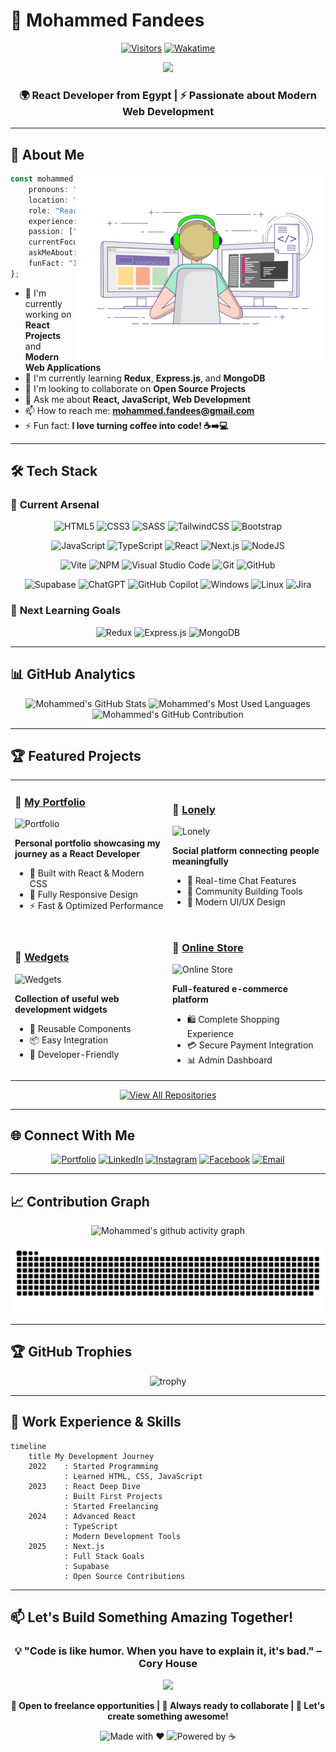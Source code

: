 # 💫 Mohammed Fandees

<div align="center">
  
[![Visitors](https://komarev.com/ghpvc/?username=mohammed-fandees&label=Profile%20Visitors&color=0e75b6&style=for-the-badge)](https://github.com/mohammed-fandees)
[![Wakatime](https://wakatime.com/badge/user/9b724250-5120-4677-a2e0-78b5979e78d1.svg?style=for-the-badge)](https://wakatime.com/@9b724250-5120-4677-a2e0-78b5979e78d1)

</div>

<div align="center">
  <img src="https://readme-typing-svg.herokuapp.com/?lines=Self%20Taught%20Programmer;React%20Developer;2%2B%20Years%20of%20Coding%20Experience;Always%20Learning%20New%20Things;From%20Egypt%20🇪🇬&font=Fira%20Code&center=true&width=440&height=45&color=f75c7e&vCenter=true&size=22&pause=1000">
</div>

<div align="center">
  
### 🌍 React Developer from Egypt | ⚡ Passionate about Modern Web Development

</div>

---

## 🚀 About Me

<img align="right" alt="Coding" width="400" src="https://raw.githubusercontent.com/devSouvik/devSouvik/master/gif3.gif">

```typescript
const mohammed = {
    pronouns: "He" | "Him",
    location: "Egypt 🇪🇬",
    role: "React Developer",
    experience: "4+ Years",
    passion: ["Coding", "Learning", "Sharing Knowledge"],
    currentFocus: "Building awesome React applications",
    askMeAbout: ["React", "JavaScript", "Web Dev", "Problem Solving"],
    funFact: "I debug with console.log and I'm proud of it! 😄"
};
```

- 🔭 I'm currently working on **React Projects** and **Modern Web Applications**
- 🌱 I'm currently learning **Redux**, **Express.js**, and **MongoDB**
- 👯 I'm looking to collaborate on **Open Source Projects**
- 💬 Ask me about **React, JavaScript, Web Development**
- 📫 How to reach me: **mohammed.fandees@gmail.com**
- ⚡ Fun fact: **I love turning coffee into code! ☕➡️💻**

---

## 🛠️ Tech Stack

### 🎯 **Current Arsenal**

<div align="center">

![HTML5](https://img.shields.io/badge/HTML5-E34F26?style=for-the-badge&logo=html5&logoColor=white)
![CSS3](https://img.shields.io/badge/CSS3-1572B6?style=for-the-badge&logo=css3&logoColor=white)
![SASS](https://img.shields.io/badge/Sass-CC6699?style=for-the-badge&logo=sass&logoColor=white)
![TailwindCSS](https://img.shields.io/badge/tailwindcss-%2338B2AC.svg?style=for-the-badge&logo=tailwind-css&logoColor=white)
![Bootstrap](https://img.shields.io/badge/Bootstrap-563D7C?style=for-the-badge&logo=bootstrap&logoColor=white)

![JavaScript](https://img.shields.io/badge/Javascript-F0DB4F?style=for-the-badge&labelColor=F0DB4F&logo=javascript&logoColor=black)
![TypeScript](https://img.shields.io/badge/typescript-%23007ACC.svg?style=for-the-badge&logo=typescript&logoColor=white)
![React](https://img.shields.io/badge/react-%2320232a.svg?style=for-the-badge&logo=react&logoColor=%2361DAFB)
![Next.js](https://img.shields.io/badge/next.js-000000?style=for-the-badge&logo=nextdotjs&logoColor=white)
![NodeJS](https://img.shields.io/badge/node.js-6DA55F?style=for-the-badge&logo=node.js&logoColor=white)

![Vite](https://img.shields.io/badge/vite-%23646CFF.svg?style=for-the-badge&logo=vite&logoColor=white)
![NPM](https://img.shields.io/badge/NPM-%23CB3837.svg?style=for-the-badge&logo=npm&logoColor=white)
![Visual Studio Code](https://img.shields.io/badge/Visual%20Studio%20Code-0078d7.svg?style=for-the-badge&logo=visual-studio-code&logoColor=white)
![Git](https://img.shields.io/badge/Git-F05032?style=for-the-badge&logo=git&logoColor=white)
![GitHub](https://img.shields.io/badge/github-%23121011.svg?style=for-the-badge&logo=github&logoColor=white)

![Supabase](https://img.shields.io/badge/Supabase-3ECF8E?style=for-the-badge&logo=supabase&logoColor=white)
![ChatGPT](https://img.shields.io/badge/chatGPT-74aa9c?style=for-the-badge&logo=openai&logoColor=white)
![GitHub Copilot](https://img.shields.io/badge/github_copilot-8957E5?style=for-the-badge&logo=github-copilot&logoColor=white)
![Windows](https://img.shields.io/badge/windows-007acc?style=for-the-badge&logo=windows&logoColor=white)
![Linux](https://img.shields.io/badge/Linux-F05032?style=for-the-badge&logo=linux&logoColor=white)
![Jira](https://img.shields.io/badge/jira-%230A0FFF.svg?style=for-the-badge&logo=jira&logoColor=white)

</div>

### 🎯 **Next Learning Goals**

<div align="center">

![Redux](https://img.shields.io/badge/Redux-593D88?style=for-the-badge&logo=redux&logoColor=white)
![Express.js](https://img.shields.io/badge/Express.js-000000?style=for-the-badge&logo=express&logoColor=white)
![MongoDB](https://img.shields.io/badge/MongoDB-4EA94B?style=for-the-badge&logo=mongodb&logoColor=white)

</div>

---

## 📊 GitHub Analytics

<div align="center">
  <img height="180em" src="https://github-readme-stats.vercel.app/api?username=mohammed-fandees&show_icons=true&count_private=true&theme=tokyonight&border_color=61dafb&bg_color=0D1117&title_color=61dafb&icon_color=61dafb" alt="Mohammed's GitHub Stats"/>
  <img height="180em" src="https://github-readme-stats.vercel.app/api/top-langs/?username=mohammed-fandees&langs_count=8&layout=compact&theme=tokyonight&border_color=61dafb&bg_color=0D1117&title_color=61dafb&icon_color=61dafb" alt="Mohammed's Most Used Languages"/>
</div>

<div align="center">
  <img src="https://github-profile-summary-cards.vercel.app/api/cards/profile-details?username=mohammed-fandees&theme=tokyonight" alt="Mohammed's GitHub Contribution"/>
</div>

---

## 🏆 Featured Projects

<div align="center">

<table>
<tr>
<td width="50%">

### 🌟 [My Portfolio](https://github.com/mohammed-fandees/my-portfolio)
![Portfolio](https://github-readme-stats.vercel.app/api/pin/?username=mohammed-fandees&repo=my-portfolio&theme=tokyonight&border_color=61dafb&bg_color=0D1117)

**Personal portfolio showcasing my journey as a React Developer**
- 🚀 Built with React & Modern CSS
- 📱 Fully Responsive Design
- ⚡ Fast & Optimized Performance

</td>
<td width="50%">

### 💫 [Lonely](https://github.com/mohammed-fandees/lonely)
![Lonely](https://github-readme-stats.vercel.app/api/pin/?username=mohammed-fandees&repo=lonely&theme=tokyonight&border_color=61dafb&bg_color=0D1117)

**Social platform connecting people meaningfully**
- 🤝 Real-time Chat Features
- 👥 Community Building Tools
- 🎨 Modern UI/UX Design

</td>
</tr>
<tr>
<td width="50%">

### 🧩 [Wedgets](https://github.com/mohammed-fandees/wedgets)
![Wedgets](https://github-readme-stats.vercel.app/api/pin/?username=mohammed-fandees&repo=wedgets&theme=tokyonight&border_color=61dafb&bg_color=0D1117)

**Collection of useful web development widgets**
- 🔧 Reusable Components
- 📦 Easy Integration
- 🎯 Developer-Friendly

</td>
<td width="50%">

### 🛒 [Online Store](https://github.com/mohammed-fandees/online-store)
![Online Store](https://github-readme-stats.vercel.app/api/pin/?username=mohammed-fandees&repo=online-store&theme=tokyonight&border_color=61dafb&bg_color=0D1117)

**Full-featured e-commerce platform**
- 🛍️ Complete Shopping Experience
- 💳 Secure Payment Integration
- 📊 Admin Dashboard

</td>
</tr>
</table>

</div>

<div align="center">
  
[![View All Repositories](https://img.shields.io/badge/-View%20All%20Repositories-61dafb?style=for-the-badge&logo=github&logoColor=white)](https://github.com/mohammed-fandees?tab=repositories)

</div>

---

## 🌐 Connect With Me

<div align="center">

[![Portfolio](https://img.shields.io/badge/Portfolio-FF5722?style=for-the-badge&logo=google-chrome&logoColor=white)](https://mohammed-fandeess.firebaseapp.com)
[![LinkedIn](https://img.shields.io/badge/LinkedIn-0077B5?style=for-the-badge&logo=linkedin&logoColor=white)](https://linkedin.com/in/mohammed-fandees)
[![Instagram](https://img.shields.io/badge/Instagram-E4405F?style=for-the-badge&logo=instagram&logoColor=white)](https://instagram.com/mohammed.fandees.cxo)
[![Facebook](https://img.shields.io/badge/Facebook-1877F2?style=for-the-badge&logo=facebook&logoColor=white)](https://facebook.com/mohammed.fandees.cxo)
[![Email](https://img.shields.io/badge/Email-D14836?style=for-the-badge&logo=gmail&logoColor=white)](mailto:mohammed.fandees@gmail.com)

</div>

---

## 📈 Contribution Graph

<div align="center">
  
![Mohammed's github activity graph](https://github-readme-activity-graph.vercel.app/graph?username=mohammed-fandees&theme=tokyo-night&bg_color=0D1117&color=61dafb&line=61dafb&point=ffffff&area=true&hide_border=true)

</div>

<div align="center">
  <picture>
  <source
    media="(prefers-color-scheme: dark)"
    srcset="https://raw.githubusercontent.com/platane/snk/output/github-contribution-grid-snake-dark.svg"
  />
  <source
    media="(prefers-color-scheme: light)"
    srcset="https://raw.githubusercontent.com/platane/snk/output/github-contribution-grid-snake.svg"
  />
  <img
    alt="github contribution grid snake animation"
    src="https://raw.githubusercontent.com/platane/snk/output/github-contribution-grid-snake.svg"
  />
</picture>

</div>

---

## 🏆 GitHub Trophies

<div align="center">
  
![trophy](https://github-profile-trophy.vercel.app/?username=mohammed-fandees&theme=tokyonight&no-frame=false&no-bg=false&margin-w=4&row=1)

</div>

---

## 💼 Work Experience & Skills

```mermaid
timeline
    title My Development Journey
    2022    : Started Programming
            : Learned HTML, CSS, JavaScript
    2023    : React Deep Dive
            : Built First Projects
            : Started Freelancing
    2024    : Advanced React
            : TypeScript 
            : Modern Development Tools
    2025    : Next.js
            : Full Stack Goals
            : Supabase
            : Open Source Contributions
```

---

## 📫 Let's Build Something Amazing Together!

<div align="center">

### 💡 "Code is like humor. When you have to explain it, it's bad." – Cory House

<img src="https://raw.githubusercontent.com/Trilokia/Trilokia/379277808c61ef204768a61bbc5d25bc7798ccf1/bottom_header.svg">

**💼 Open to freelance opportunities | 🤝 Always ready to collaborate | 🚀 Let's create something awesome!**

![Made with ❤️](https://img.shields.io/badge/Made%20with-❤️-red?style=for-the-badge)
![Powered by ☕](https://img.shields.io/badge/Powered%20by-☕-brown?style=for-the-badge)

</div>
